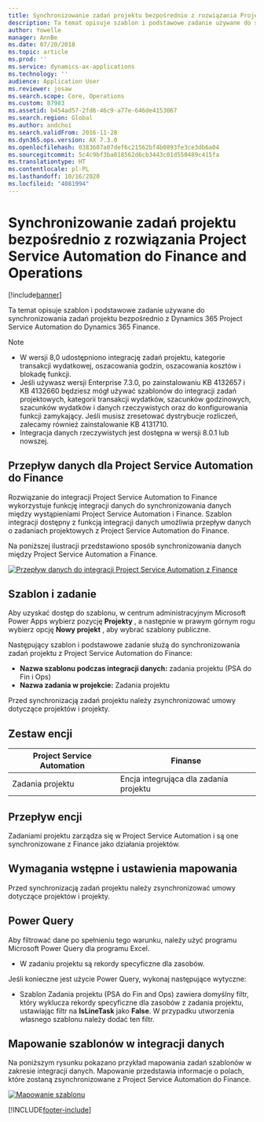 ```yaml
---
title: Synchronizowanie zadań projektu bezpośrednio z rozwiązania Project Service Automation do Finance and Operations
description: Ta temat opisuje szablon i podstawowe zadanie używane do synchronizowania zadań projektu bezpośrednio z Microsoft Dynamics 365 Project Service Automation do Dynamics 365 Finance.
author: Yowelle
manager: AnnBe
ms.date: 07/20/2018
ms.topic: article
ms.prod: ''
ms.service: dynamics-ax-applications
ms.technology: ''
audience: Application User
ms.reviewer: josaw
ms.search.scope: Core, Operations
ms.custom: 87983
ms.assetid: b454ad57-2fd6-46c9-a77e-646de4153067
ms.search.region: Global
ms.author: andchoi
ms.search.validFrom: 2016-11-28
ms.dyn365.ops.version: AX 7.3.0
ms.openlocfilehash: 0383607a07def6c21562bf4b0893fe3ce3db6a04
ms.sourcegitcommit: 5c4c9bf3ba018562d6cb3443c01d550489c415fa
ms.translationtype: HT
ms.contentlocale: pl-PL
ms.lasthandoff: 10/16/2020
ms.locfileid: "4081994"
---
```

# <a name="synchronize-project-tasks-directly-from-project-service-automation-to-finance-and-operations"></a>Synchronizowanie zadań projektu bezpośrednio z rozwiązania Project Service Automation do Finance and Operations

[!include[banner](../includes/banner.md)]

Ta temat opisuje szablon i podstawowe zadanie używane do synchronizowania zadań projektu bezpośrednio z Dynamics 365 Project Service Automation do Dynamics 365 Finance.

> [!NOTE]
> - W wersji 8,0 udostępniono integrację zadań projektu, kategorie transakcji wydatkowej, oszacowania godzin, oszacowania kosztów i blokadę funkcji.
> - Jeśli używasz wersji Enterprise 7.3.0, po zainstalowaniu KB 4132657 i KB 4132660 będziesz mógł używać szablonów do integracji zadań projektowych, kategorii transakcji wydatków, szacunków godzinowych, szacunków wydatków i danych rzeczywistych oraz do konfigurowania funkcji zamykający. Jeśli musisz zresetować dystrybucje rozliczeń, zalecamy również zainstalowanie KB 4131710.
> - Integracja danych rzeczywistych jest dostępna w wersji 8.0.1 lub nowszej.

## <a name="data-flow-for-project-service-automation-to-finance"></a>Przepływ danych dla Project Service Automation do Finance

Rozwiązanie do integracji Project Service Automation to Finance wykorzystuje funkcję integracji danych do synchronizowania danych między wystąpieniami Project Service Automation i Finance. Szablon integracji dostępny z funkcją integracji danych umożliwia przepływ danych o zadaniach projektowych z Project Service Automation do Finance.

Na poniższej ilustracji przedstawiono sposób synchronizowania danych między Project Service Automation a Finance.

[![Przepływ danych do integracji Project Service Automation z Finance](./media/ProjectTasksFlow.png)](./media/ProjectTasksFlow.png)

## <a name="template-and-task"></a>Szablon i zadanie

Aby uzyskać dostęp do szablonu, w centrum administracyjnym Microsoft Power Apps wybierz pozycję **Projekty** , a następnie w prawym górnym rogu wybierz opcję **Nowy projekt** , aby wybrać szablony publiczne.

Następujący szablon i podstawowe zadanie służą do synchronizowania zadań projektu z Project Service Automation do Finance:

- **Nazwa szablonu podczas integracji danych:** zadania projektu (PSA do Fin i Ops)
- **Nazwa zadania w projekcie:** Zadania projektu

Przed synchronizacją zadań projektu należy zsynchronizować umowy dotyczące projektów i projekty.

## <a name="entity-set"></a>Zestaw encji

| Project Service Automation | Finanse                             |
|----------------------------|-------------------------------------|
| Zadania projektu              | Encja integrująca dla zadania projektu |

## <a name="entity-flow"></a>Przepływ encji

Zadaniami projektu zarządza się w Project Service Automation i są one synchronizowane z Finance jako działania projektów.

## <a name="prerequisites-and-mapping-setup"></a>Wymagania wstępne i ustawienia mapowania

Przed synchronizacją zadań projektu należy zsynchronizować umowy dotyczące projektów i projekty.

## <a name="power-query"></a>Power Query

Aby filtrować dane po spełnieniu tego warunku, należy użyć programu Microsoft Power Query dla programu Excel.

- W zadaniu projektu są rekordy specyficzne dla zasobów.

Jeśli konieczne jest użycie Power Query, wykonaj następujące wytyczne:

- Szablon Zadania projektu (PSA do Fin and Ops) zawiera domyślny filtr, który wyklucza rekordy specyficzne dla zasobów z zadania projektu, ustawiając filtr na **IsLineTask** jako **False**. W przypadku utworzenia własnego szablonu należy dodać ten filtr.

## <a name="template-mapping-in-data-integration"></a>Mapowanie szablonów w integracji danych

Na poniższym rysunku pokazano przykład mapowania zadań szablonów w zakresie integracji danych. Mapowanie przedstawia informacje o polach, które zostaną zsynchronizowane z Project Service Automation do Finance.

[![Mapowanie szablonu](./media/ProjectTasksMapping.png)](./media/ProjectTasksMapping.png)


[!INCLUDE[footer-include](../includes/footer-banner.md)]